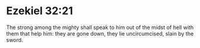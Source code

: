 # Ezekiel 32:21

The strong among the mighty shall speak to him out of the midst of hell with them that help him: they are gone down, they lie uncircumcised, slain by the sword.